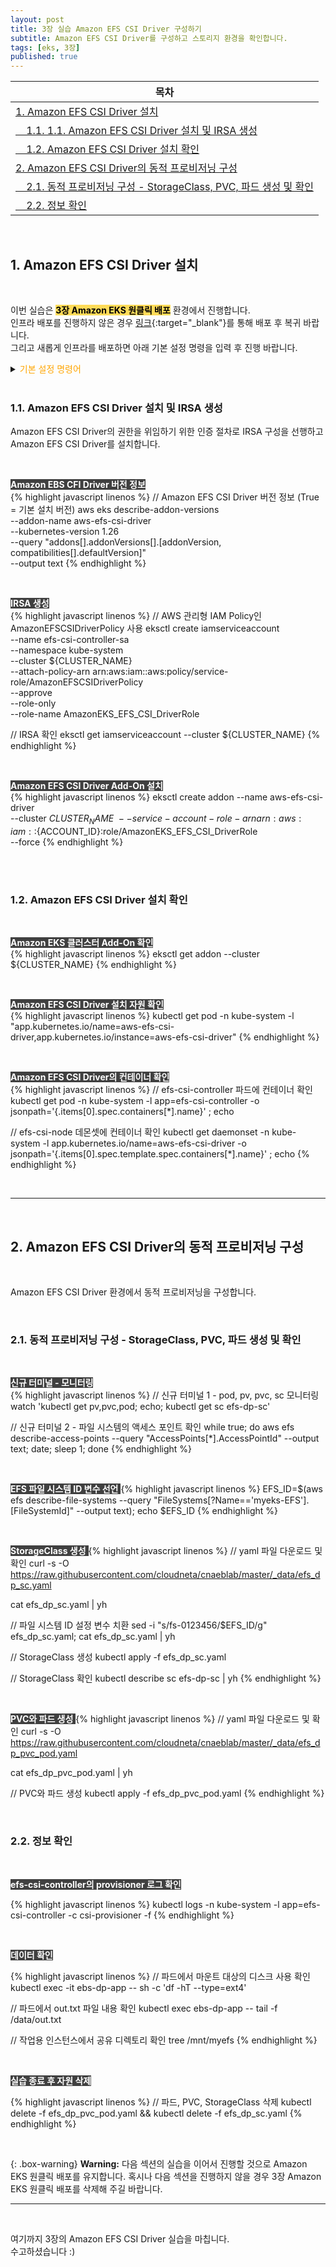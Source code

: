```yaml
---
layout: post
title: 3장 실습 Amazon EFS CSI Driver 구성하기
subtitle: Amazon EFS CSI Driver를 구성하고 스토리지 환경을 확인합니다.
tags: [eks, 3장]
published: true
---
```

|목차|
|-----------|
|[1. Amazon EFS CSI Driver 설치](#1-amazon-efs-csi-driver-설치)|
|[&nbsp;&nbsp;&nbsp;&nbsp;1.1. 1.1. Amazon EFS CSI Driver 설치 및 IRSA 생성](#11-amazon-efs-csi-driver-설치-및-irsa-생성)|
|[&nbsp;&nbsp;&nbsp;&nbsp;1.2. Amazon EFS CSI Driver 설치 확인](#12-amazon-efs-csi-driver-설치-확인)|
|[2. Amazon EFS CSI Driver의 동적 프로비저닝 구성](#2-amazon-efs-csi-driver의-동적-프로비저닝-구성)|
|[&nbsp;&nbsp;&nbsp;&nbsp;2.1. 동적 프로비저닝 구성 - StorageClass, PVC, 파드 생성 및 확인](#21-동적-프로비저닝-구성---storageclass-pvc-파드-생성-및-확인)|
|[&nbsp;&nbsp;&nbsp;&nbsp;2.2. 정보 확인](#22-정보-확인)|

<br/>

## 1. Amazon EFS CSI Driver 설치

<br/>

이번 실습은 <span style='color:black; background-color:#FFDB58'>**3장 Amazon EKS 원클릭 배포**</span> 환경에서 진행합니다.  
인프라 배포를 진행하지 않은 경우 [링크](https://console.aws.amazon.com/cloudformation/home?region=ap-northeast-2#/stacks/new?stackName=myeks&templateURL=https:%2F%2Finflearnaeb.s3.ap-northeast-2.amazonaws.com%2Feks-oneclick2.yaml){:target="_blank"}를 통해 배포 후 복귀 바랍니다.  
그리고 새롭게 인프라를 배포하면 아래 기본 설정 명령을 입력 후 진행 바랍니다.

<details>
<summary><span style='color:orange'>기본 설정 명령어</span></summary>
<div markdown="1">

<br/>

<span style='color:white; background-color:#404040'> **Default 네임 스페이스 변경** </span>  
{% highlight javascript linenos %}
kubectl ns default
{% endhighlight %}

<br/>

<span style='color:white; background-color:#404040'> **워커 노드의 IP 변수 선언** </span>  
{% highlight javascript linenos %}
N1=$(kubectl get node --label-columns=topology.kubernetes.io/zone --selector=topology.kubernetes.io/zone=ap-northeast-2a -o jsonpath={.items[0].status.addresses[0].address})

N2=$(kubectl get node --label-columns=topology.kubernetes.io/zone --selector=topology.kubernetes.io/zone=ap-northeast-2b -o jsonpath={.items[0].status.addresses[0].address})

N3=$(kubectl get node --label-columns=topology.kubernetes.io/zone --selector=topology.kubernetes.io/zone=ap-northeast-2c -o jsonpath={.items[0].status.addresses[0].address})

echo "export N1=$N1" >> /etc/profile

echo "export N2=$N2" >> /etc/profile

echo "export N3=$N3" >> /etc/profile
{% endhighlight %}

<br/>

<span style='color:white; background-color:#404040'> **노드에 Tool 설치** </span>  
{% highlight javascript linenos %}
ssh ec2-user@$N1 sudo yum install links tree jq tcpdump sysstat -y

ssh ec2-user@$N2 sudo yum install links tree jq tcpdump sysstat -y

ssh ec2-user@$N3 sudo yum install links tree jq tcpdump sysstat -y
{% endhighlight %}

<br/>

<span style='color:white; background-color:#404040'> **EFS 마운트 확인** </span>  
{% highlight javascript linenos %}
df -hT --type nfs4

// 만약 마운트가 되지 않는다면.. 수동으로 마운트
EFS_ID=$(aws efs describe-file-systems --query "FileSystems[?Name=='myeks-EFS'].[FileSystemId]" --output text); echo $EFS_ID

mount -t nfs4 -o nfsvers=4.1,rsize=1048576,wsize=1048576,hard,timeo=600,retrans=2,noresvport $EFS_ID.efs.ap-northeast-2.amazonaws.com:/ /mnt/myefs
{% endhighlight %}

<br/>

<span style='color:white; background-color:#404040'> **AWS Load Balancer Controller 설치** </span>  
{% highlight javascript linenos %}
helm repo add eks https://aws.github.io/eks-charts

helm repo update

helm install aws-load-balancer-controller eks/aws-load-balancer-controller -n kube-system --set clusterName=$CLUSTER_NAME \
  --set serviceAccount.create=false \
  --set serviceAccount.name=aws-load-balancer-controller
{% endhighlight %}

<br/>

<span style='color:white; background-color:#404040'> **ExternalDNS 설치** </span>  
{% highlight javascript linenos %}
// 자신의 도메인 주소로 설정
MyDomain=<자신의 도메인>

MyDnsHostedZoneId=$(aws route53 list-hosted-zones-by-name --dns-name "${MyDomain}." --query "HostedZones[0].Id" --output text)

echo $MyDomain, $MyDnzHostedZoneId

curl -s -O https://raw.githubusercontent.com/cloudneta/cnaeblab/master/_data/externaldns.yaml

MyDomain=$MyDomain MyDnsHostedZoneId=$MyDnsHostedZoneId envsubst < externaldns.yaml | kubectl apply -f -
{% endhighlight %}

<br/>

<span style='color:white; background-color:#404040'> **kube-ops-view 설치** </span>  
{% highlight javascript linenos %}
helm repo add geek-cookbook https://geek-cookbook.github.io/charts/

helm install kube-ops-view geek-cookbook/kube-ops-view --version 1.2.2 --set env.TZ="Asia/Seoul" --namespace kube-system

kubectl patch svc -n kube-system kube-ops-view -p '{"spec":{"type":"LoadBalancer"}}'

kubectl annotate service kube-ops-view -n kube-system "external-dns.alpha.kubernetes.io/hostname=kubeopsview.$MyDomain"

echo -e "Kube Ops View URL = http://kubeopsview.$MyDomain:8080/#scale=1.5"
{% endhighlight %}

<br/>



</div>
</details>

<br/>

### 1.1. Amazon EFS CSI Driver 설치 및 IRSA 생성

Amazon EFS CSI Driver의 권한을 위임하기 위한 인증 절차로 IRSA 구성을 선행하고 Amazon EFS CSI Driver를 설치합니다.

<br/>

<span style='color:white; background-color:#404040'> **Amazon EBS CFI Driver 버전 정보** </span>  
{% highlight javascript linenos %}
// Amazon EFS CSI Driver 버전 정보 (True = 기본 설치 버전)
aws eks describe-addon-versions \
    --addon-name aws-efs-csi-driver \
    --kubernetes-version 1.26 \
    --query "addons[].addonVersions[].[addonVersion, compatibilities[].defaultVersion]" \
    --output text
{% endhighlight %}

<br/>

<span style='color:white; background-color:#404040'> **IRSA 생성** </span>  
{% highlight javascript linenos %}
// AWS 관리형 IAM Policy인 AmazonEFSCSIDriverPolicy 사용
eksctl create iamserviceaccount \
  --name efs-csi-controller-sa \
  --namespace kube-system \
  --cluster ${CLUSTER_NAME} \
  --attach-policy-arn arn:aws:iam::aws:policy/service-role/AmazonEFSCSIDriverPolicy \
  --approve \
  --role-only \
  --role-name AmazonEKS_EFS_CSI_DriverRole

// IRSA 확인
eksctl get iamserviceaccount --cluster ${CLUSTER_NAME}
{% endhighlight %}

<br/>

<span style='color:white; background-color:#404040'> **Amazon EFS CSI Driver Add-On 설치** </span>  
{% highlight javascript linenos %}
eksctl create addon --name aws-efs-csi-driver\
 --cluster ${CLUSTER_NAME}\
 --service-account-role-arn arn:aws:iam::${ACCOUNT_ID}:role/AmazonEKS_EFS_CSI_DriverRole\
 --force
{% endhighlight %}

<br/><br/>


### 1.2. Amazon EFS CSI Driver 설치 확인

<br/>

<span style='color:white; background-color:#404040'> **Amazon EKS 클러스터 Add-On 확인** </span>  
{% highlight javascript linenos %}
eksctl get addon --cluster ${CLUSTER_NAME}
{% endhighlight %}

<br/>

<span style='color:white; background-color:#404040'> **Amazon EFS CSI Driver 설치 자원 확인** </span>  
{% highlight javascript linenos %}
kubectl get pod -n kube-system -l "app.kubernetes.io/name=aws-efs-csi-driver,app.kubernetes.io/instance=aws-efs-csi-driver"
{% endhighlight %}

<br/>

<span style='color:white; background-color:#404040'> **Amazon EFS CSI Driver의 컨테이너 확인** </span>  
{% highlight javascript linenos %}
// efs-csi-controller 파드에 컨테이너 확인
kubectl get pod -n kube-system -l app=efs-csi-controller -o jsonpath='{.items[0].spec.containers[*].name}' ; echo

// efs-csi-node 데몬셋에 컨테이너 확인
kubectl get daemonset -n kube-system -l app.kubernetes.io/name=aws-efs-csi-driver -o jsonpath='{.items[0].spec.template.spec.containers[*].name}' ; echo
{% endhighlight %}


<br/>

---

<br/>

## 2. Amazon EFS CSI Driver의 동적 프로비저닝 구성

<br/>

Amazon EFS CSI Driver 환경에서 동적 프로비저닝을 구성합니다.

<br/>

### 2.1. 동적 프로비저닝 구성 - StorageClass, PVC, 파드 생성 및 확인

<br/>

<span style='color:white; background-color:#404040'> **신규 터미널 - 모니터링** </span>  
{% highlight javascript linenos %}
// 신규 터미널 1 - pod, pv, pvc, sc 모니터링
watch 'kubectl get pv,pvc,pod; echo; kubectl get sc efs-dp-sc'

// 신규 터미널 2 - 파일 시스템의 액세스 포인트 확인
while true; do aws efs describe-access-points --query "AccessPoints[*].AccessPointId"  --output text; date; sleep 1; done
{% endhighlight %}

<br/>

<span style='color:white; background-color:#404040'> **EFS 파일 시스템 ID 변수 선언** </span>
{% highlight javascript linenos %}
EFS_ID=$(aws efs describe-file-systems --query "FileSystems[?Name=='myeks-EFS'].[FileSystemId]" --output text); echo $EFS_ID
{% endhighlight %}

<br/>


<span style='color:white; background-color:#404040'> **StorageClass 생성** </span>
{% highlight javascript linenos %}
// yaml 파일 다운로드 및 확인
curl -s -O https://raw.githubusercontent.com/cloudneta/cnaeblab/master/_data/efs_dp_sc.yaml

cat efs_dp_sc.yaml | yh

// 파일 시스템 ID 설정 변수 치환
sed -i "s/fs-0123456/$EFS_ID/g" efs_dp_sc.yaml; cat efs_dp_sc.yaml | yh

// StorageClass 생성
kubectl apply -f efs_dp_sc.yaml

// StorageClass 확인
kubectl describe sc efs-dp-sc | yh
{% endhighlight %}

<br/>

<span style='color:white; background-color:#404040'> **PVC와 파드 생성** </span>
{% highlight javascript linenos %}
// yaml 파일 다운로드 및 확인
curl -s -O https://raw.githubusercontent.com/cloudneta/cnaeblab/master/_data/efs_dp_pvc_pod.yaml

cat efs_dp_pvc_pod.yaml | yh

// PVC와 파드 생성
kubectl apply -f efs_dp_pvc_pod.yaml
{% endhighlight %}

<br/>

### 2.2. 정보 확인

<br/>

<span style='color:white; background-color:#404040'> **efs-csi-controller의 provisioner 로그 확인** </span>

{% highlight javascript linenos %}
kubectl logs -n kube-system -l app=efs-csi-controller -c csi-provisioner -f
{% endhighlight %}

<br/>

<span style='color:white; background-color:#404040'> **데이터 확인** </span>

{% highlight javascript linenos %}
// 파드에서 마운트 대상의 디스크 사용 확인
kubectl exec -it ebs-dp-app -- sh -c 'df -hT --type=ext4'

// 파드에서 out.txt 파일 내용 확인
kubectl exec ebs-dp-app -- tail -f /data/out.txt

// 작업용 인스턴스에서 공유 디렉토리 확인
tree /mnt/myefs
{% endhighlight %}

<br/>

<span style='color:white; background-color:#404040'> **실습 종료 후 자원 삭제** </span>

{% highlight javascript linenos %}
// 파드, PVC, StorageClass 삭제
kubectl delete -f efs_dp_pvc_pod.yaml && kubectl delete -f efs_dp_sc.yaml
{% endhighlight %}

<br/>

{: .box-warning}
**Warning:** 다음 섹션의 실습을 이어서 진행할 것으로 Amazon EKS 원클릭 배포를 유지합니다. 혹시나 다음 섹션을 진행하지 않을 경우 3장 Amazon EKS 원클릭 배포를 삭제해 주길 바랍니다.

---

<br/>

여기까지 3장의 Amazon EFS CSI Driver 실습을 마칩니다.  
수고하셨습니다 :)

<br/><br/>

